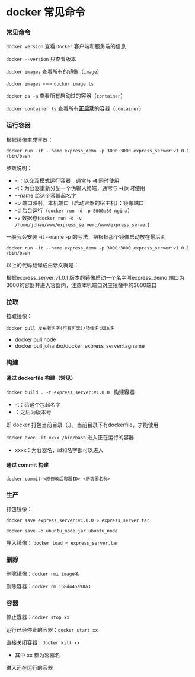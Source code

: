 # docker 常见命令

### 常见命令

`docker version`      查看 `Docker` 客户端和服务端的信息

`docker --version`  	只查看版本

`docker images`		查看所有的镜像（`image`）

`docker images` === `docker image ls`

`docker ps -a` 		查看所有启动过的容器（`container`）

`docker container ls` 	查看所有**正启动**的容器（`container`）



### 运行容器

根据镜像生成容器：

`docker run -it --name express_demo -p 3000:3000 express_server:v1.0.1 /bin/bash `		

参数说明：

- -i：以交互模式运行容器，通常与 **-t** 同时使用
- -t：为容器重新分配一个伪输入终端，通常与 **-i** 同时使用
- --name    给这个容器起名字
- -p     端口映射，本机端口（启动容器的宿主机）：镜像端口
- -d     后台运行（`docker run -d -p 8000:80 nginx`）
- -v     数据卷(`docker run -d -v /home/johan/www/express_server:/www/express_server`)



一般我会安装 -it --name -p 的写法，把根据那个镜像启动放在最后面

`docker run -it --name express_demo -p 3000:3000 express_server:v1.0.1 /bin/bash `

以上的代码翻译成白话文就是：

根据express_server:v1.0.1 版本的镜像启动一个名字叫express_demo 端口为3000的容器并进入容器内，注意本机端口对应镜像中的3000端口



### 拉取

拉取镜像：

`docker pull 发布者名字(可有可无)/镜像名:版本名`      

- docker pull node
- docker pull johanbo/docker_express_server:tagname



### 构建

#### 通过 dockerfile 构建（常见）

`docker build . -t express_server:V1.0.0 ` 	构建容器

- -t：给这个包起名字
- ：之后为版本号

即 docker 打包当前目录（.），当前目录下有dockerfile，才能使用

`docker exec -it xxxx /bin/bash`	进入正在运行的容器

- xxxx：为容器名，id和名字都可以进入

#### 通过 commit 构建

`docker commit <原修改后容器ID> <新容器名称>` 



### 生产

打包镜像：

`docker save express_server:v1.0.0 > express_server.tar`	

`docker save –o ubuntu_node.jar ubuntu_node`

导入镜像： `docker load < express_server.tar`



### 删除

删除镜像：`docker rmi image名`

删除容器：`docker rm 168d445a98a3` 	



### 容器

停止容器：`docker stop xx` 

运行已经停止的容器：`docker start xx`	

直接关闭容器：`docker kill xx` 	

- 其中 xx 都为容器名



进入还在运行的容器



